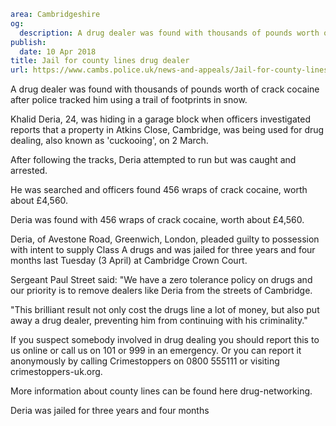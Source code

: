 ```yaml
area: Cambridgeshire
og:
  description: A drug dealer was found with thousands of pounds worth of crack cocaine after police tracked him using a trail of footprints in snow.
publish:
  date: 10 Apr 2018
title: Jail for county lines drug dealer
url: https://www.cambs.police.uk/news-and-appeals/Jail-for-county-lines-drug-dealer-Deria
```

A drug dealer was found with thousands of pounds worth of crack cocaine after police tracked him using a trail of footprints in snow.

Khalid Deria, 24, was hiding in a garage block when officers investigated reports that a property in Atkins Close, Cambridge, was being used for drug dealing, also known as 'cuckooing', on 2 March.

After following the tracks, Deria attempted to run but was caught and arrested.

He was searched and officers found 456 wraps of crack cocaine, worth about £4,560.

Deria was found with 456 wraps of crack cocaine, worth about £4,560.

Deria, of Avestone Road, Greenwich, London, pleaded guilty to possession with intent to supply Class A drugs and was jailed for three years and four months last Tuesday (3 April) at Cambridge Crown Court.

Sergeant Paul Street said: "We have a zero tolerance policy on drugs and our priority is to remove dealers like Deria from the streets of Cambridge.

"This brilliant result not only cost the drugs line a lot of money, but also put away a drug dealer, preventing him from continuing with his criminality."

If you suspect somebody involved in drug dealing you should report this to us online or call us on 101 or 999 in an emergency. Or you can report it anonymously by calling Crimestoppers on 0800 555111 or visiting crimestoppers-uk.org.

More information about county lines can be found here drug-networking.

Deria was jailed for three years and four months
